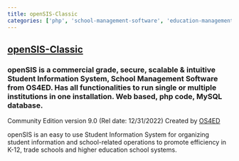 ```yaml
---
title: openSIS-Classic
categories: ['php', 'school-management-software', 'education-management-system']
---
```

## [openSIS-Classic](https://github.com/OS4ED/openSIS-Classic)

### openSIS is a commercial grade, secure, scalable & intuitive Student Information System, School Management Software from OS4ED. Has all functionalities to run single or multiple institutions in one installation. Web based, php code, MySQL database.

Community Edition version 9.0 (Rel date: 12/31/2022)
Created by [OS4ED](https://www.os4ed.com/)

openSIS is an easy to use Student Information System for organizing student information and school-related operations to promote efficiency in K-12, trade schools and higher education school systems.
